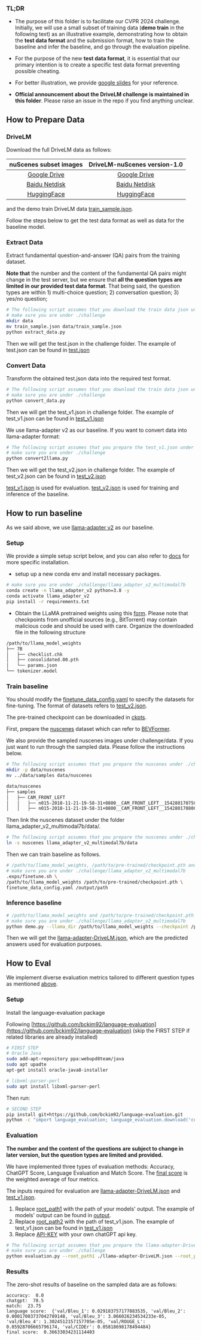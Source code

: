 ### TL;DR
* The purpose of this folder is to facilitate our CVPR 2024 challenge. Initially, we will use a small subset of training data (**demo train** in the following text) as an illustrative example, demonstrating how to obtain the **test data format** and the submission format, how to train the baseline and infer the baseline, and go through the evaluation pipeline. 

* For the purpose of the new **test data format**, it is essential that our primary intention is to create a specific test data format preventing possible cheating. 

<!-- > * Subsequently, we will demonstrate the process of conducting evaluations, encompassing the baseline methodology. -->

* For better illustration, we provide [google slides](https://docs.google.com/presentation/d/1bicxoR_L3t05p5xw-qZM0Dj5KdJhjynqLM0Rck0qdcI/edit?usp=sharing) for your reference. 

* **Official announcement about the DriveLM challenge is maintained in this folder**. Please raise an issue in the repo if you find anything unclear.

## How to Prepare Data

### DriveLM
Download the full DriveLM data as follows:

| nuScenes subset images | DriveLM-nuScenes version-1.0|
|:-------:|:-------:|
| [Google Drive](https://drive.google.com/file/d/1DeosPGYeM2gXSChjMODGsQChZyYDmaUz/view?usp=sharing) | [Google Drive](https://drive.google.com/file/d/1LK7pYHytv64neN1626u6eTQBy1Uf4IQH/view?usp=sharing) |
|[Baidu Netdisk](https://pan.baidu.com/s/11xvxPzUY5xTIsJQrYFogqg?pwd=mk95)|[Baidu Netdisk](https://pan.baidu.com/s/1PAdotDY0MN3nkz8w_XhDsw?pwd=l4wf) |
|[HuggingFace](https://huggingface.co/datasets/OpenDriveLab/DriveLM/blob/main/drivelm_nus_imgs_train.zip)|[HuggingFace](https://huggingface.co/datasets/OpenDriveLab/DriveLM/blob/main/v1_0_train_nus.json)

and the demo train DriveLM data [train_sample.json](https://drive.google.com/file/d/1pDikp6xoZGdyUS75qCqCM-Bh5-DWLyj-/view?usp=drive_link).

Follow the steps below to get the test data format as well as data for the baseline model.

### Extract Data

Extract fundamental question-and-answer (QA) pairs from the training dataset. 

**Note that** the number and the content of the fundamental QA pairs might change in the test server, but we ensure that **all the question types are limited in our provided test data format**. That being said, the question types are within 1) multi-choice question; 2) conversation question; 3) yes/no question;

```bash
# The following script assumes that you download the train data json under ./challenge/data
# make sure you are under ./challenge
mkdir data
mv train_sample.json data/train_sample.json
python extract_data.py
```
Then we will get the test.json in the challenge folder. The example of test.json can be found in [test.json](test.json)

### Convert Data

Transform the obtained test.json data into the required test format.

```bash
# The following script assumes that you download the train data json under ./challenge/data
# make sure you are under ./challenge
python convert_data.py
```
Then we will get the test_v1.json in challenge folder. The example of test_v1.json can be found in [test_v1.json](test_v1.json)

We use llama-adapter v2 as our baseline. If you want to convert data into llama-adapter format:
```bash
# The following script assumes that you prepare the test_v1.json under ./challenge
# make sure you are under ./challenge
python convert2llama.py
```
Then we will get the test_v2.json in challenge folder. The example of test_v2.json can be found in [test_v2.json](test_v2.json)

[test_v1.json](test_v1.json) is used for evaluation. [test_v2.json](test_v2.json) is used for training and inference of the baseline.

## How to run baseline

As we said above, we use [llama-adapter v2](https://github.com/OpenGVLab/LLaMA-Adapter/tree/main/llama_adapter_v2_multimodal7b) as our baseline.

### Setup
We provide a simple setup script below, and you can also refer to [docs](llama_adapter_v2_multimodal7b/README.md#L9) for more specific installation.
* setup up a new conda env and install necessary packages.
```bash
# make sure you are under ./challenge/llama_adapter_v2_multimodal7b
conda create -n llama_adapter_v2 python=3.8 -y
conda activate llama_adapter_v2
pip install -r requirements.txt
```

* Obtain the LLaMA pretrained weights using this [form](https://docs.google.com/forms/d/e/1FAIpQLSfqNECQnMkycAp2jP4Z9TFX0cGR4uf7b_fBxjY_OjhJILlKGA/viewform?usp=send_form). Please note that checkpoints from unofficial sources (e.g., BitTorrent) may contain malicious code and should be used with care. Organize the downloaded file in the following structure
```bash
/path/to/llama_model_weights
├── 7B
│   ├── checklist.chk
│   ├── consolidated.00.pth
│   └── params.json
└── tokenizer.model
```

### Train baseline
You should modify the [finetune_data_config.yaml](llama_adapter_v2_multimodal7b/finetune_data_config.yaml#L2) to specify the datasets for fine-tuning. 
The format of datasets refers to [test_v2.json](test_v2.json). 

The pre-trained checkpoint can be downloaded in [ckpts](https://github.com/OpenGVLab/LLaMA-Adapter/releases/tag/v.2.0.0).

First, prepare the [nuscenes](https://www.nuscenes.org/) dataset which can refer to [BEVFormer](https://github.com/fundamentalvision/BEVFormer/blob/master/docs/prepare_dataset.md). 

We also provide the sampled nuscenes images under challenge/data. If you just want to run through the sampled data. Please follow the instructions below.

```bash
# The following script assumes that you prepare the nuscenes under ./challenge/llama_adapter_v2_multimodal7b
mkdir -p data/nuscenes
mv ../data/samples data/nuscenes
```

```bash
data/nuscenes                                    
├── samples
│   ├── CAM_FRONT_LEFT                          
│   │   ├── n015-2018-11-21-19-58-31+0800__CAM_FRONT_LEFT__1542801707504844.jpg 
│   │   ├── n015-2018-11-21-19-58-31+0800__CAM_FRONT_LEFT__1542801708004844.jpg
```

Then link the nuscenes dataset under the folder llama_adapter_v2_multimodal7b/data/. 
```bash
# The following script assumes that you prepare the nuscenes under ./challenge
ln -s nuscenes llama_adapter_v2_multimodal7b/data
```

Then we can train baseline as follows. 
```bash
# /path/to/llama_model_weights, /path/to/pre-trained/checkpoint.pth and /output/path need to be modified by your path
# make sure you are under ./challenge/llama_adapter_v2_multimodal7b
.exps/finetune.sh \
/path/to/llama_model_weights /path/to/pre-trained/checkpoint.pth \
finetune_data_config.yaml /output/path
```

### Inference baseline

```bash
# /path/to/llama_model_weights and /path/to/pre-trained/checkpoint.pth need to be modified by your path
# make sure you are under ./challenge/llama_adapter_v2_multimodal7b
python demo.py --llama_dir /path/to/llama_model_weights --checkpoint /path/to/pre-trained/checkpoint.pth --data ../test_v2.json  --output ../llama-adapter-DriveLM.json
```
Then we will get the [llama-adapter-DriveLM.json](llama-adapter-DriveLM.json), which are the predicted answers used for evaluation purposes.


## How to Eval

We implement diverse evaluation metrics tailored to different question types as mentioned [above](https://github.com/OpenDriveLab/DriveLM-private/blob/test/challenge/README.md?plain=1#L19).

### Setup
Install the language-evaluation package

Following [https://github.com/bckim92/language-evaluation](https://github.com/bckim92/language-evaluation) (skip the FIRST STEP if related libraries are already installed)

```bash
# FIRST STEP
# Oracle Java
sudo add-apt-repository ppa:webupd8team/java
sudo apt upadte
apt-get install oracle-java8-installer

# libxml-parser-perl
sudo apt install libxml-parser-perl
```
Then run:
```bash
# SECOND STEP
pip install git+https://github.com/bckim92/language-evaluation.git
python -c "import language_evaluation; language_evaluation.download('coco')"
```

### Evaluation
**The number and the content of the questions are subject to change in later version, but the question types are limited and provided.**

We have implemented three types of evaluation methods: Accuracy, ChatGPT Score, Language Evaluation and Match Score. The [final score](evaluation.py#L157) is the weighted average of four metrics.

The inputs required for evaluation are [llama-adapter-DriveLM.json](llama-adapter-DriveLM.json) and [test_v1.json](test_v1.json).

1. Replace [root_path1](evaluation.py#L97) with the path of your models' output. The example of models' output can be found in [output](llama-adapter-DriveLM.json).
2. Replace [root_path2](evaluation.py#L101) with the path of test_v1.json. The example of test_v1.json can be found in [test_v1.json](test_v1.json)
3. Replace [API-KEY](chatgpt.py#L17) with your own chatGPT api key.

```bash
# The following script assumes that you prepare the llama-adapter-DriveLM.json and test_v1.json under ./challenge
# make sure you are under ./challenge
python evaluation.py --root_path1 ./llama-adapter-DriveLM.json --root_path2 ./test_v1.json
```

### Results
The zero-shot results of baseline on the sampled data are as follows:
```
accuracy:  0.0
chatgpt:  78.5
match:  23.75
language score:  {'val/Bleu_1': 0.029183757177883535, 'val/Bleu_2': 0.00017003737042789148, 'val/Bleu_3': 3.066026234534233e-05, 'val/Bleu_4': 1.3024512157157705e-05, 'val/ROUGE_L': 0.05928706665796174, 'val/CIDEr': 0.05818698178494484}
final score:  0.36633034231114403
```


